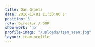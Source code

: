 ```yaml
---
title: Dan Graetz
date: 2016-10-01 11:30:00 Z
position: 3
role: Director / DOP
show-work: 'no'
profile-image: "/uploads/team_sean.jpg"
layout: team-profile
---
```


